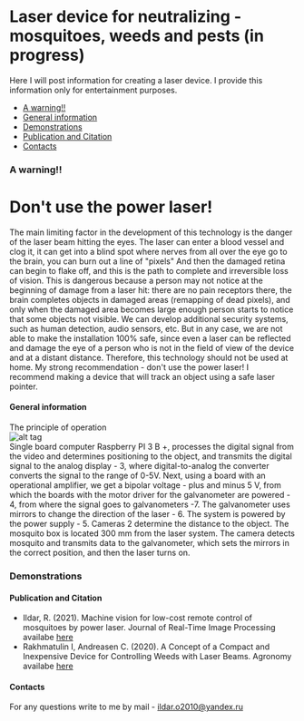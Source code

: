 # Laser device for neutralizing - mosquitoes, weeds and pests (in progress) 
Here I will post information for creating a laser device. I provide this information only for entertainment purposes.


-  [A warning!!](https://github.com/Ildaron/Laser_control#a-warning)    
-  [General information](https://github.com/Ildaron/Laser_control#general-information)    
-  [Demonstrations](https://github.com/Ildaron/Laser_control#demonstrations)
-  [Publication and Citation](https://github.com/Ildaron/Laser_control#publication-and-citation)    
-  [Contacts](https://github.com/Ildaron/Laser_control#contacts)    


### A warning!!
# Don't use the power laser!
The main limiting factor in the development of this technology is the danger of the laser beam hitting the eyes. The laser can enter a blood vessel and clog it, it can get into a blind spot where nerves from all over the eye go to the brain, you can burn out a line of "pixels" And then the damaged retina can begin to flake off, and this is the path to complete and irreversible loss of vision. This is dangerous because a person may not notice at the beginning of damage from a laser hit: there are no pain receptors there, the brain completes objects in damaged areas (remapping of dead pixels), and only when the damaged area becomes large enough person starts to notice that some objects not visible.
We can develop additional security systems, such as human detection, audio sensors, etc. But in any case, we are not able to make the installation 100% safe, since even a laser can be reflected and damage the eye of a person who is not in the field of view of the device and at a distant distance. Therefore, this technology should not be used at home. 
My strong recommendation - don't use the power laser! I recommend making a device that will track an object using a safe laser pointer.  

#### General information 
The principle of operation  
![alt tag](https://github.com/Ildaron/Laser_control/blob/master/Supplementary%20files/scheme.bmp "general view")  
Single board computer Raspberry PI 3 B +, processes the digital signal from the video and determines
positioning to the object, and transmits the digital signal to the analog display - 3, where digital-to-analog
the converter converts the signal to the range of 0-5V. Next, using a board with an operational amplifier, we
get a bipolar voltage - plus and minus 5 V, from which the boards with the motor driver for the galvanometer are powered -
4, from where the signal goes to galvanometers -7. The galvanometer uses mirrors to change
the direction of the laser - 6. The system is powered by the power supply - 5. Cameras 2 
determine the distance to the object.
The mosquito box is located 300 mm from the laser system. The camera detects
mosquito and transmits data to the galvanometer, which sets the mirrors in the correct position,
and then the laser turns on.  

### Demonstrations

#### Publication and Citation 
- Ildar, R. (2021). Machine vision for low-cost remote control of mosquitoes by power laser. Journal of Real-Time Image Processing   
  availabe [here]( https://www.researchgate.net/publication/349226713_Machine_vision_for_low-cost_remote_control_of_mosquitoes_by_power_laser)    
- Rakhmatulin I, Andreasen C. (2020). A Concept of a Compact and Inexpensive Device for Controlling Weeds with Laser Beams. Agronomy  
  availabe [here](https://www.mdpi.com/2073-4395/10/10/1616)  

#### Contacts
For any questions write to me by mail - ildar.o2010@yandex.ru  

